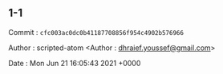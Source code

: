 ## 1-1 

 Commit : `cfc003ac0dc0b41187708856f954c4902b576966`

 Author : scripted-atom <Author : dhraief.youssef@gmail.com> 

 Date 	: Mon Jun 21 16:05:43 2021 +0000 


